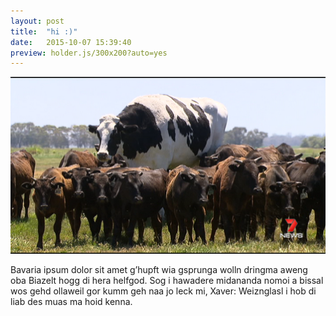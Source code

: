 ```yaml
---
layout: post
title:  "hi :)"
date:   2015-10-07 15:39:40
preview: holder.js/300x200?auto=yes
---
```


![Picture 1](images/big-cow.png)

Bavaria ipsum dolor sit amet g’hupft wia gsprunga wolln dringma aweng oba Biazelt hogg di hera helfgod. Sog i hawadere midananda nomoi a bissal wos gehd ollaweil gor kumm geh naa jo leck mi, Xaver: Weiznglasl i hob di liab des muas ma hoid kenna.
